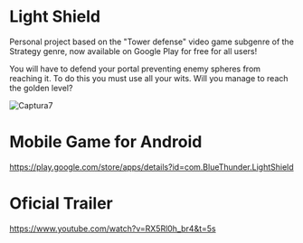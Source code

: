 # Light Shield

Personal project based on the "Tower defense" video game subgenre of the Strategy genre, now available on Google Play for free for all users!

You will have to defend your portal preventing enemy spheres from reaching it. To do this you must use all your wits. Will you manage to reach the golden level?

![Captura7](https://user-images.githubusercontent.com/46814661/140664515-e3560310-1e61-40a1-af9e-e1e6bbdfd1d2.JPG)

# Mobile Game for Android

https://play.google.com/store/apps/details?id=com.BlueThunder.LightShield

# Oficial Trailer

https://www.youtube.com/watch?v=RX5Rl0h_br4&t=5s
